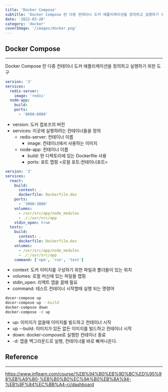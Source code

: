 ```yaml
---
title: 'Docker Compose'
subtitle: 'Docker Compose 란 다중 컨테이너 도커 애플리케이션을 정의하고 실행하기 위한 도구'
date: '2022-03-20'
category: 'docker'
coverImage: '/images/docker.png'
---
```


## Docker Compose

---

Docker Compose 란 다중 컨테이너 도커 애플리케이션을 정의하고 실행하기 위한 도구

```yml
version: '3'
services:
  redis-server:
    image: 'redis'
  node-app:
    build: .
    ports:
      - '8080:8080'
```

- version: 도커 컴포즈의 버전
- services: 이곳에 실행하려는 컨테이너들을 정의
  - redis-server: 컨테이너 이름
    - image: 컨테이너에서 사용하는 이미지
  - node-app: 컨테이너 이름
    - build: 현 디렉토리에 있는 Dockerfile 사용
    - ports: 포트 맵핑 <로컬 포트:컨테이너포트>

```yml
version: '3'
services:
  react:
    build:
      context: .
      dockerfile: Dockerfile.dev
    ports:
      - '3000:3000'
    volumes:
      - /usr/src/app/node_modules
      - ./:/usr/src/app
    stdin_open: true
  tests:
    build:
      context: .
      dockerfile: Dockerfile.dev
    volumes:
      - /usr/src/app/node_modules
      - ./:/usr/src/app
    command: ['npm', 'run', 'test']
```

- context: 도커 이미지를 구성하기 위한 파일과 폴더들이 있는 위치
- volumes: 로컬 머신에 있는 파일들 맵핑
- stdin_open: 리액트 앱을 끌때 필요
- command: 테스트 컨테이너 시작할때 실행 되는 명령어

```zsh
docer-compose up
docer-compose up --build
docker-compose down
docker-compose -d up
```

- up: 이미지가 없을때 이미지를 빌드하고 컨테이너 시작
- up --build: 이미지가 있든 없든 이미지를 빌드하고 컨테이너 시작
- down: docker-compose로 실행한 컨테이너 종료
- -d: 앱을 백그라운드로 실행, 컨테이너를 바로 빠져나온다.

## Reference

---

https://www.inflearn.com/course/%EB%94%B0%EB%9D%BC%ED%95%98%EB%A9%B0-%EB%B0%B0%EC%9A%B0%EB%8A%94-%EB%8F%84%EC%BB%A4-ci/dashboard
